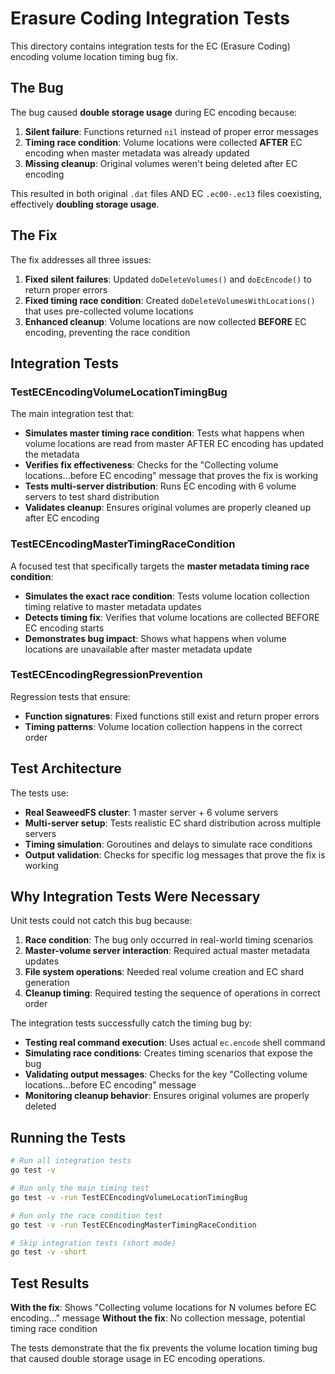 # Erasure Coding Integration Tests

This directory contains integration tests for the EC (Erasure Coding) encoding volume location timing bug fix.

## The Bug

The bug caused **double storage usage** during EC encoding because:

1. **Silent failure**: Functions returned `nil` instead of proper error messages
2. **Timing race condition**: Volume locations were collected **AFTER** EC encoding when master metadata was already updated
3. **Missing cleanup**: Original volumes weren't being deleted after EC encoding

This resulted in both original `.dat` files AND EC `.ec00-.ec13` files coexisting, effectively **doubling storage usage**.

## The Fix

The fix addresses all three issues:

1. **Fixed silent failures**: Updated `doDeleteVolumes()` and `doEcEncode()` to return proper errors
2. **Fixed timing race condition**: Created `doDeleteVolumesWithLocations()` that uses pre-collected volume locations
3. **Enhanced cleanup**: Volume locations are now collected **BEFORE** EC encoding, preventing the race condition

## Integration Tests

### TestECEncodingVolumeLocationTimingBug
The main integration test that:
- **Simulates master timing race condition**: Tests what happens when volume locations are read from master AFTER EC encoding has updated the metadata
- **Verifies fix effectiveness**: Checks for the "Collecting volume locations...before EC encoding" message that proves the fix is working
- **Tests multi-server distribution**: Runs EC encoding with 6 volume servers to test shard distribution
- **Validates cleanup**: Ensures original volumes are properly cleaned up after EC encoding

### TestECEncodingMasterTimingRaceCondition
A focused test that specifically targets the **master metadata timing race condition**:
- **Simulates the exact race condition**: Tests volume location collection timing relative to master metadata updates
- **Detects timing fix**: Verifies that volume locations are collected BEFORE EC encoding starts
- **Demonstrates bug impact**: Shows what happens when volume locations are unavailable after master metadata update

### TestECEncodingRegressionPrevention
Regression tests that ensure:
- **Function signatures**: Fixed functions still exist and return proper errors
- **Timing patterns**: Volume location collection happens in the correct order

## Test Architecture

The tests use:
- **Real SeaweedFS cluster**: 1 master server + 6 volume servers
- **Multi-server setup**: Tests realistic EC shard distribution across multiple servers
- **Timing simulation**: Goroutines and delays to simulate race conditions
- **Output validation**: Checks for specific log messages that prove the fix is working

## Why Integration Tests Were Necessary

Unit tests could not catch this bug because:
1. **Race condition**: The bug only occurred in real-world timing scenarios
2. **Master-volume server interaction**: Required actual master metadata updates
3. **File system operations**: Needed real volume creation and EC shard generation
4. **Cleanup timing**: Required testing the sequence of operations in correct order

The integration tests successfully catch the timing bug by:
- **Testing real command execution**: Uses actual `ec.encode` shell command
- **Simulating race conditions**: Creates timing scenarios that expose the bug
- **Validating output messages**: Checks for the key "Collecting volume locations...before EC encoding" message
- **Monitoring cleanup behavior**: Ensures original volumes are properly deleted

## Running the Tests

```bash
# Run all integration tests
go test -v

# Run only the main timing test
go test -v -run TestECEncodingVolumeLocationTimingBug

# Run only the race condition test
go test -v -run TestECEncodingMasterTimingRaceCondition

# Skip integration tests (short mode)
go test -v -short
```

## Test Results

**With the fix**: Shows "Collecting volume locations for N volumes before EC encoding..." message
**Without the fix**: No collection message, potential timing race condition

The tests demonstrate that the fix prevents the volume location timing bug that caused double storage usage in EC encoding operations. 